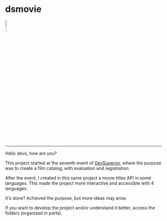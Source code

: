 # dsmovie


<div align="left">
<img  width="10%" src="https://flagicons.lipis.dev/flags/4x3/us.svg" /></td>
</div>

<hr/>

Hello devs, how are you?


This project started at the seventh event of <a href="https://devsuperior.com.br">DevSuperior</a>, where the purpose was to create a film catalog, with evaluation and registration.

After the event, I created in this same project a movie titles API in some languages. This made the project more interactive and accessible with 4 languages.

It's done? Achieved the purpose, but more ideas may arise.


If you want to develop the project and/or understand it better, access the folders (organized in parts).

<br/>

<br/>
